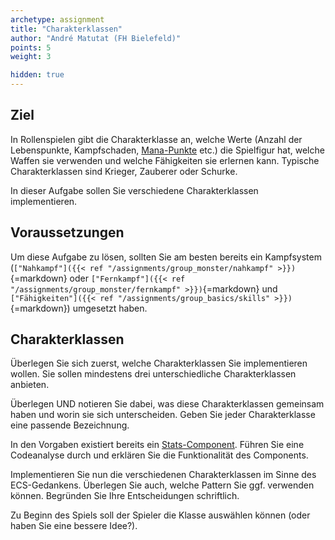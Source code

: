 ```yaml
---
archetype: assignment
title: "Charakterklassen"
author: "André Matutat (FH Bielefeld)"
points: 5
weight: 3

hidden: true
---
```


## Ziel

In Rollenspielen gibt die Charakterklasse an, welche Werte (Anzahl der Lebenspunkte,
Kampfschaden, [Mana-Punkte](https://de.wikipedia.org/wiki/Mana_(Spiele)) etc.) die
Spielfigur hat, welche Waffen sie verwenden und welche Fähigkeiten sie erlernen kann.
Typische Charakterklassen sind Krieger, Zauberer oder Schurke.

In dieser Aufgabe sollen Sie verschiedene Charakterklassen implementieren.

## Voraussetzungen

Um diese Aufgabe zu lösen, sollten Sie am besten bereits ein Kampfsystem
(`["Nahkampf"]({{< ref "/assignments/group_monster/nahkampf" >}})`{=markdown} oder
`["Fernkampf"]({{< ref "/assignments/group_monster/fernkampf" >}})`{=markdown} und
`["Fähigkeiten"]({{< ref "/assignments/group_basics/skills" >}})`{=markdown}) umgesetzt haben.

## Charakterklassen

Überlegen Sie sich zuerst, welche Charakterklassen Sie implementieren wollen. Sie sollen
mindestens drei unterschiedliche Charakterklassen anbieten.

Überlegen UND notieren Sie dabei, was diese Charakterklassen gemeinsam haben und worin sie
sich unterscheiden. Geben Sie jeder Charakterklasse eine passende Bezeichnung.

In den Vorgaben existiert bereits ein
[Stats-Component](https://github.com/Programmiermethoden/Dungeon/tree/master/game/src/ecs/components/stats).
Führen Sie eine Codeanalyse durch und erklären Sie die Funktionalität des Components.

Implementieren Sie nun die verschiedenen Charakterklassen im Sinne des ECS-Gedankens.
Überlegen Sie auch, welche Pattern Sie ggf. verwenden können. Begründen Sie Ihre
Entscheidungen schriftlich.

Zu Beginn des Spiels soll der Spieler die Klasse auswählen können (oder haben Sie eine
bessere Idee?).
